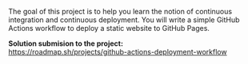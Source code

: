 The goal of this project is to help you learn the notion of continuous integration and continuous deployment.
You will write a simple GitHub Actions workflow to deploy a static website to GitHub Pages.

**Solution submision to the project:**  
https://roadmap.sh/projects/github-actions-deployment-workflow